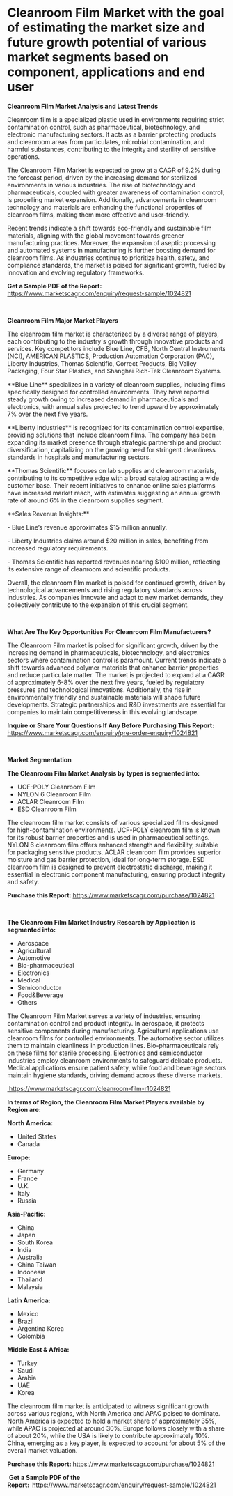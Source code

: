 <p><h1>Cleanroom Film Market with the goal of estimating the market size and future growth potential of various market segments based on component, applications and end user</h1></p><p><strong>Cleanroom Film Market Analysis and Latest Trends</strong></p>
<p><p>Cleanroom film is a specialized plastic used in environments requiring strict contamination control, such as pharmaceutical, biotechnology, and electronic manufacturing sectors. It acts as a barrier protecting products and cleanroom areas from particulates, microbial contamination, and harmful substances, contributing to the integrity and sterility of sensitive operations.</p><p>The Cleanroom Film Market is expected to grow at a CAGR of 9.2% during the forecast period, driven by the increasing demand for sterilized environments in various industries. The rise of biotechnology and pharmaceuticals, coupled with greater awareness of contamination control, is propelling market expansion. Additionally, advancements in cleanroom technology and materials are enhancing the functional properties of cleanroom films, making them more effective and user-friendly.</p><p>Recent trends indicate a shift towards eco-friendly and sustainable film materials, aligning with the global movement towards greener manufacturing practices. Moreover, the expansion of aseptic processing and automated systems in manufacturing is further boosting demand for cleanroom films. As industries continue to prioritize health, safety, and compliance standards, the market is poised for significant growth, fueled by innovation and evolving regulatory frameworks.</p></p>
<p><strong>Get a Sample PDF of the Report:&nbsp;</strong> <a href="https://www.marketscagr.com/enquiry/request-sample/1024821?utm_campaign=3642&utm_medium=2&utm_source=Github&utm_content=ia&utm_term=18042025&utm_id=cleanroom-film">https://www.marketscagr.com/enquiry/request-sample/1024821</a></p>
<p>&nbsp;</p>
<p><strong>Cleanroom Film Major Market Players</strong></p>
<p><p>The cleanroom film market is characterized by a diverse range of players, each contributing to the industry's growth through innovative products and services. Key competitors include Blue Line, CFB, North Central Instruments (NCI), AMERICAN PLASTICS, Production Automation Corporation (PAC), Liberty Industries, Thomas Scientific, Correct Products, Big Valley Packaging, Four Star Plastics, and Shanghai Rich-Tek Cleanroom Systems.</p><p>**Blue Line** specializes in a variety of cleanroom supplies, including films specifically designed for controlled environments. They have reported steady growth owing to increased demand in pharmaceuticals and electronics, with annual sales projected to trend upward by approximately 7% over the next five years.</p><p>**Liberty Industries** is recognized for its contamination control expertise, providing solutions that include cleanroom films. The company has been expanding its market presence through strategic partnerships and product diversification, capitalizing on the growing need for stringent cleanliness standards in hospitals and manufacturing sectors.</p><p>**Thomas Scientific** focuses on lab supplies and cleanroom materials, contributing to its competitive edge with a broad catalog attracting a wide customer base. Their recent initiatives to enhance online sales platforms have increased market reach, with estimates suggesting an annual growth rate of around 6% in the cleanroom supplies segment.</p><p>**Sales Revenue Insights:** </p><p>- Blue Line’s revenue approximates $15 million annually.</p><p>- Liberty Industries claims around $20 million in sales, benefiting from increased regulatory requirements.</p><p>- Thomas Scientific has reported revenues nearing $100 million, reflecting its extensive range of cleanroom and scientific products.</p><p>Overall, the cleanroom film market is poised for continued growth, driven by technological advancements and rising regulatory standards across industries. As companies innovate and adapt to new market demands, they collectively contribute to the expansion of this crucial segment.</p></p>
<p>&nbsp;</p>
<p><strong>What Are The Key Opportunities For Cleanroom Film Manufacturers?</strong></p>
<p><p>The Cleanroom Film market is poised for significant growth, driven by the increasing demand in pharmaceuticals, biotechnology, and electronics sectors where contamination control is paramount. Current trends indicate a shift towards advanced polymer materials that enhance barrier properties and reduce particulate matter. The market is projected to expand at a CAGR of approximately 6-8% over the next five years, fueled by regulatory pressures and technological innovations. Additionally, the rise in environmentally friendly and sustainable materials will shape future developments. Strategic partnerships and R&D investments are essential for companies to maintain competitiveness in this evolving landscape.</p></p>
<p><strong>Inquire or Share Your Questions If Any Before Purchasing This Report:</strong> <a href="https://www.marketscagr.com/enquiry/pre-order-enquiry/1024821?utm_campaign=3642&utm_medium=2&utm_source=Github&utm_content=ia&utm_term=18042025&utm_id=cleanroom-film">https://www.marketscagr.com/enquiry/pre-order-enquiry/1024821</a></p>
<p>&nbsp;</p>
<p><strong>Market Segmentation</strong></p>
<p><strong>The Cleanroom Film Market Analysis by types is segmented into:</strong></p>
<p><ul><li>UCF-POLY Cleanroom Film</li><li>NYLON 6 Cleanroom Film</li><li>ACLAR Cleanroom Film</li><li>ESD Cleanroom Film</li></ul></p>
<p><p>The cleanroom film market consists of various specialized films designed for high-contamination environments. UCF-POLY cleanroom film is known for its robust barrier properties and is used in pharmaceutical settings. NYLON 6 cleanroom film offers enhanced strength and flexibility, suitable for packaging sensitive products. ACLAR cleanroom film provides superior moisture and gas barrier protection, ideal for long-term storage. ESD cleanroom film is designed to prevent electrostatic discharge, making it essential in electronic component manufacturing, ensuring product integrity and safety.</p></p>
<p><strong>Purchase this Report:&nbsp;</strong><a href="https://www.marketscagr.com/purchase/1024821?utm_campaign=3642&utm_medium=2&utm_source=Github&utm_content=ia&utm_term=18042025&utm_id=cleanroom-film">https://www.marketscagr.com/purchase/1024821</a></p>
<p>&nbsp;</p>
<p><strong>The Cleanroom Film Market Industry Research by Application is segmented into:</strong></p>
<p><ul><li>Aerospace</li><li>Agricultural</li><li>Automotive</li><li>Bio-pharmaceutical</li><li>Electronics</li><li>Medical</li><li>Semiconductor</li><li>Food&Beverage</li><li>Others</li></ul></p>
<p><p>The Cleanroom Film Market serves a variety of industries, ensuring contamination control and product integrity. In aerospace, it protects sensitive components during manufacturing. Agricultural applications use cleanroom films for controlled environments. The automotive sector utilizes them to maintain cleanliness in production lines. Bio-pharmaceuticals rely on these films for sterile processing. Electronics and semiconductor industries employ cleanroom environments to safeguard delicate products. Medical applications ensure patient safety, while food and beverage sectors maintain hygiene standards, driving demand across these diverse markets.</p></p>
<p><a href="https://www.marketscagr.com/cleanroom-film-r1024821?utm_campaign=3642&utm_medium=2&utm_source=Github&utm_content=ia&utm_term=18042025&utm_id=cleanroom-film">&nbsp;https://www.marketscagr.com/cleanroom-film-r1024821</a></p>
<p><strong>In terms of Region, the Cleanroom Film Market Players available by Region are:</strong></p>
<p>
    <p> <strong> North America: </strong>
        <ul>
            <li>United States</li>
            <li>Canada</li>
        </ul>
        </p> 
    <p> <strong> Europe: </strong>
        <ul>
            <li>Germany</li>
            <li>France</li>
            <li>U.K.</li>
            <li>Italy</li>
            <li>Russia</li>
        </ul>
        </p> 
    <p> <strong> Asia-Pacific: </strong>
        <ul>
            <li>China</li>
            <li>Japan</li>
            <li>South Korea</li>
            <li>India</li>
            <li>Australia</li>
            <li>China Taiwan</li>
            <li>Indonesia</li>
            <li>Thailand</li>
            <li>Malaysia</li>
        </ul>
        </p> 
    <p> <strong> Latin America: </strong>
        <ul>
            <li>Mexico</li>
            <li>Brazil</li>
            <li>Argentina Korea</li>
            <li>Colombia</li>
        </ul>
        </p> 
    <p> <strong> Middle East & Africa: </strong>
        <ul>
            <li>Turkey</li>
            <li>Saudi</li>
            <li>Arabia</li>
            <li>UAE</li>
            <li>Korea</li>
        </ul>
    </p>
    </p>
<p><p>The cleanroom film market is anticipated to witness significant growth across various regions, with North America and APAC poised to dominate. North America is expected to hold a market share of approximately 35%, while APAC is projected at around 30%. Europe follows closely with a share of about 20%, while the USA is likely to contribute approximately 10%. China, emerging as a key player, is expected to account for about 5% of the overall market valuation.</p></p>
<p><strong>Purchase this Report: </strong><a href="https://www.marketscagr.com/purchase/1024821?utm_campaign=3642&utm_medium=2&utm_source=Github&utm_content=ia&utm_term=18042025&utm_id=cleanroom-film">https://www.marketscagr.com/purchase/1024821</a></p>
<p>&nbsp;<strong>Get a Sample PDF of the Report:&nbsp;&nbsp;</strong><a href="https://www.marketscagr.com/enquiry/request-sample/1024821?utm_campaign=3642&utm_medium=2&utm_source=Github&utm_content=ia&utm_term=18042025&utm_id=cleanroom-film">https://www.marketscagr.com/enquiry/request-sample/1024821</a></p>
<p><strong></strong></p>
<p><p></p><p></p><p></p></p>